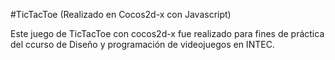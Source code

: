 #TicTacToe (Realizado en Cocos2d-x con Javascript)

Este juego de TicTacToe con cocos2d-x fue realizado para fines de práctica del ccurso de Diseño y programación de videojuegos en INTEC.
